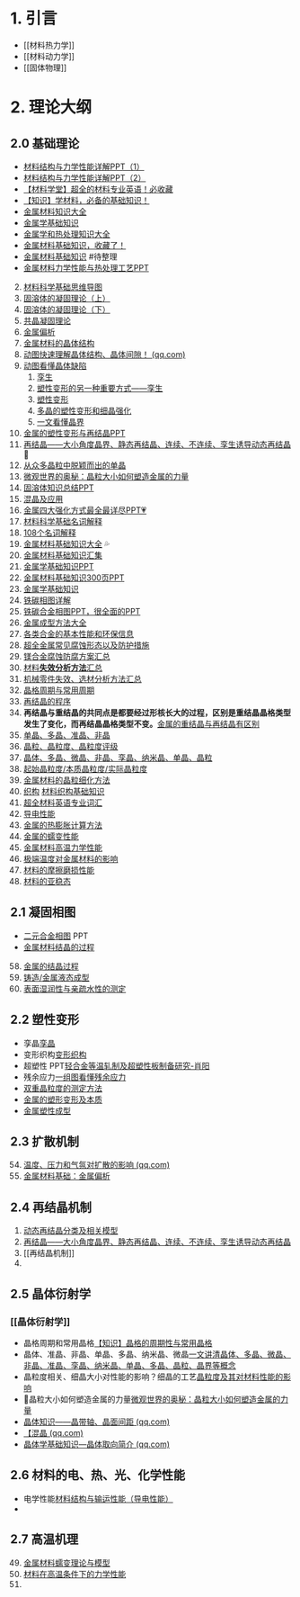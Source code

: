 # 1. 引言 
- [[材料热力学]]
- [[材料动力学]]
- [[固体物理]]

# 2. 理论大纲 
## 2.0 基础理论 
- [材料结构与力学性能详解PPT（1）](https://mp.weixin.qq.com/s/tqOAuePAzVni-XXxYqPpzw)
- [材料结构与力学性能详解PPT（2）](https://mp.weixin.qq.com/s/OX23pfLe-Dw6oUwuxYtwrA)
- [【材料学堂】超全的材料专业英语！必收藏](https://mp.weixin.qq.com/s/RRcl545ETJT8fXUk5a_geQ)
-  [【知识】学材料，必备的基础知识！](https://mp.weixin.qq.com/s/n6CM6pIycrKqXJ59AknnDw)
- [金属材料知识大全](https://mp.weixin.qq.com/s/d-GfjC8zWDMX3xeh26ItYg)
- [金属学基础知识](https://mp.weixin.qq.com/s/fggGxWoBOa9ADhzLq1H9zQ)
- [金属学和热处理知识大全](https://mp.weixin.qq.com/s/OgMDoqT1iW2bpOTsq3ACUg)
- [金属材料基础知识，收藏了！](https://mp.weixin.qq.com/s/KnFdg1P7P9xAUHPkSWZRCA)
- [金属材料基础知识](https://mp.weixin.qq.com/s/znTpZva7BtQl8kv9iA15Uw) #待整理 
- [金属材料力学性能与热处理工艺PPT](https://mp.weixin.qq.com/s/216X2Gtts_0-8Vy269AUHg) 
2.  [材料科学基础思维导图](https://mp.weixin.qq.com/s/FOZ_PbM_TOR7rC64Vee82Q)
3. [固溶体的凝固理论（上）](https://mp.weixin.qq.com/s/x3oxAGgz3WTTlMWXkS5Idg)  
4. [固溶体的凝固理论（下）](https://mp.weixin.qq.com/s?__biz=MzI3NDEzOTU1OQ==&mid=2247483765&idx=1&sn=a4dbefea596b881e7ee62b56e8594f06&chksm=eb19d1bddc6e58ab03dab06352803dcb31b6580562714bd2c6235761e509615ee473f3cf6ac8&cur_album_id=3307875031519330304&scene=189#wechat_redirect)
5. [共晶凝固理论](https://mp.weixin.qq.com/s/tE1wvKjSeeXOH9R_mNmLaA)
6. [金属偏析](https://mp.weixin.qq.com/s/9XI4Sxe1tgL_bnRxZ0NUdg)
7. [金属材料的晶体结构](https://mp.weixin.qq.com/s/_pOS-h8lEcGVNYb7AlVFWw)
8. [动图快速理解晶体结构、晶体间隙！ (qq.com)](https://mp.weixin.qq.com/s/IhccnozLOUfD1ZRNSTlI8A)
9. [动图看懂晶体缺陷](https://mp.weixin.qq.com/s/iyc7E8DTVNfvvAMFylYzEg)
	1. [孪生](https://mp.weixin.qq.com/s/7dF6j2nvpENgUb8BvJed8g)
	2. [塑性变形的另一种重要方式——孪生](https://mp.weixin.qq.com/s/pZncu-uZ7QPVibjjhFhjmg)
	3. [塑性变形](https://mp.weixin.qq.com/s/y8zbQbhjCdF5u0W9xg_Frg)
	4. [多晶的塑性变形和细晶强化](https://mp.weixin.qq.com/s/AuY7qlc2BHOuyfPHqloNGw)
	5. [一文看懂晶界](https://mp.weixin.qq.com/s/HNR1Pg3MLdws0nKE_9_Opw)
10. [金属的塑性变形与再结晶PPT](https://mp.weixin.qq.com/s/yrqigV0-2leqryeRYG3q2w)
11. [再结晶——大小角度晶界、静态再结晶、连续、不连续、孪生诱导动态再结晶 ](https://mp.weixin.qq.com/s/xXtB7IRe4nZTFuQwdLco-w)🧊
12. [从众多晶粒中脱颖而出的单晶](https://mp.weixin.qq.com/s/Oq2YMAbNDakOL7n1xs7iFQ)
13. [微观世界的奥秘：晶粒大小如何塑造金属的力量](https://mp.weixin.qq.com/s/3-HefPffBJ5rcugr8ToFwg)
14. [固溶体知识总结PPT](https://mp.weixin.qq.com/s/Qu54BESa_DSzky3g4CV0rw)
15. [混晶及应用](https://mp.weixin.qq.com/s/6wBw53uBU_VpJZEHPlUfrw) 
16. [金属四大强化方式最全最详尽PPT💗](https://mp.weixin.qq.com/s/IUGoqdamV3HVKUur5aCbCg)
17. [材料科学基础名词解释](https://mp.weixin.qq.com/s/QUR6hZta7I8M_Eap7v04iQ)
18. [108个名词解释](https://mp.weixin.qq.com/s/eWfRrMZiAmO9ePFba98GnQ)
19.  [金属材料基础知识大全](https://mp.weixin.qq.com/s/6Eyjl4c4JxpC7ETup_D5Kw) 💦
20. [金属材料基础知识汇集](https://mp.weixin.qq.com/s/KnFdg1P7P9xAUHPkSWZRCA)
21. [金属学基础知识PPT](https://mp.weixin.qq.com/s/K80vRO0AlKPLt_uIoQHQDw)
22. [金属材料基础知识300页PPT](https://mp.weixin.qq.com/s/RaKO-aq4eKyo70iRZ9EjXQ)
23. [金属学基础知识]( https://mp.weixin.qq.com/s/fggGxWoBOa9ADhzLq1H9zQ )
24.  [铁碳相图详解](https://mp.weixin.qq.com/s/P9nn7PiGruSG99WwylDkRg)
25. [铁碳合金相图PPT，很全面的PPT](https://mp.weixin.qq.com/s/lyuPe84bSDjcblaz6VIU6Q)
26. [金属成型方法大全](https://mp.weixin.qq.com/s/_24mLbEPz_ZStPbhzrhUPA)
27. [各类合金的基本性能和环保信息](https://mp.weixin.qq.com/s/gcVRSIPVYJe1v_PxIzdAMA)
28.  [超全金属常见腐蚀形态以及防护措施](https://mp.weixin.qq.com/s/0IZiyhl6ZyKAZIulLqnwgw)
29.  [镁合金腐蚀防腐方案汇总](https://mp.weixin.qq.com/s/r1eJBTcrytZDSSiwLeKeeQ)
30. [材料**失效分析方法**汇总](https://mp.weixin.qq.com/s/ylp11_81iF5jWCQvNnldqw)
31.  [机械零件失效、选材分析方法汇总](https://mp.weixin.qq.com/s/ErqGpSrFcIu9_DO34iXfBg)
32. [晶格周期与常用周期](https://mp.weixin.qq.com/s/RzoBJZWH4OLCQv9hJd0Htg)
33. [再结晶的程序](https://mp.weixin.qq.com/s/M3IybSiqOrMYSPqxcRcG8g)
34. **再结晶与重结晶的共同点是都要经过形核长大的过程，区别是重结晶晶格类型发生了变化，而再结晶晶格类型不变。**[金属的重结晶与再结晶有区别](https://mp.weixin.qq.com/s/18zUAMXO5b6zqtF6Oe0SfQ)
35. [单晶、多晶、准晶、非晶](https://mp.weixin.qq.com/s/2hpMZcCxQArEZ8MsAw8-vQ)
36. [晶粒、晶粒度、晶粒度评级](https://mp.weixin.qq.com/s/3t2RJY7pHDpZA08jpVRZ4w)
37. [晶体、多晶、微晶、非晶、孪晶、纳米晶、单晶、晶粒](https://mp.weixin.qq.com/s/yIjNwybWK5N-W4XtQf0Hww)
38. [起始晶粒度/本质晶粒度/实际晶粒度](https://mp.weixin.qq.com/s/CMAt6-fHccontpX4IZL_2g)
39. [金属材料的晶粒细化方法](https://mp.weixin.qq.com/s/dXsSI00-fFwB0V5eahdB8g)
40. [织构](https://mp.weixin.qq.com/s/EkLLWqzBRoYOa6p82v9RkQ?poc_token=HNvybmWjEYT2zUqOcf8GH2AgLjrLraORDhrjilAK) [材料织构基础知识](https://mp.weixin.qq.com/s/_AbqRN8y8vQVZ6jFUGutvg) 
41. [超全材料英语专业词汇](https://mp.weixin.qq.com/s/RRcl545ETJT8fXUk5a_geQ)
42. [导电性能](https://mp.weixin.qq.com/s/hIbGfztp-JDnJTFRPNxohQ)
43. [金属的热膨胀计算方法](https://mp.weixin.qq.com/s/LdDJaAoMIS_cOsxv1y5IAw)
44. [金属的蠕变性能]( https://mp.weixin.qq.com/s/LSNgcTdgZsR_yUq9u6ksZQ )
45. [金属材料高温力学性能](https://mp.weixin.qq.com/s/ncBml74f1y9unEawJUxE_w)
46. [极端温度对金属材料的影响](https://mp.weixin.qq.com/s/AT9wCAN3IW4f3O8Ji0XjUg)
47. [材料的摩擦磨损性能](https://mp.weixin.qq.com/s/utBbfhsnovH86DCFmOxb0A)
48. [材料的亚稳态](https://mp.weixin.qq.com/s/uZU8-BfooxnoOdRRhDn_MA)

## 2.1 凝固相图
- [二元合金相图](https://mp.weixin.qq.com/s/L-kPd-UfKAwIiGuEwcGIqw) PPT 
- [金属材料结晶的过程](https://mp.weixin.qq.com/s/2M5XHTorkgAnb4Czu2iFQQ)
58. [金属的结晶过程](https://mp.weixin.qq.com/s/yjF_F1sQTiEmE_H26CzzeA)
59. [铸造/金属液态成型](https://mp.weixin.qq.com/s/QXS4IBNjtFUvRivII00vqQ)
60. [表面湿润性与亲疏水性的测定](https://mp.weixin.qq.com/s/Z-DrBS8lMf_pVAkYoNwWGQ)

## 2.2 塑性变形 
- 孪晶[孪晶](https://mp.weixin.qq.com/s/7dF6j2nvpENgUb8BvJed8g)
- 变形织构[变形织构](https://mp.weixin.qq.com/s/EkLLWqzBRoYOa6p82v9RkQ)
- 超塑性 PPT[轻合金等温轧制及超塑性板制备研究-肖阳](https://mp.weixin.qq.com/s/eMwqqP2pYMga3feBf9lxUA)
- 残余应力[一组图看懂残余应力](https://mp.weixin.qq.com/s/hkEtSR2pitkSUcxVq4PEGw)
- [双重晶粒度的测定方法](https://mp.weixin.qq.com/s/hwU1sbOLNZCkmHFzNhicIw)
- [金属的塑形变形及本质](https://mp.weixin.qq.com/s/xFGJRFO5cUG07cjLE2dJeg)
-  [金属塑性成型](https://mp.weixin.qq.com/s/fNzZNx0lceo_vk6Kd-RqhA)


## 2.3 扩散机制 
54. [温度、压力和气氛对扩散的影响 (qq.com)](https://mp.weixin.qq.com/s/GFqEnd-HTOXfFx9c7tRvDg)
55. [金属材料基础：金属偏析](https://mp.weixin.qq.com/s/GbJm6j0-Sfsm-TE0nTymuQ)


## 2.4 再结晶机制 
1. [动态再结晶分类及相关模型](https://mp.weixin.qq.com/s/50LGNP2RSn2ve3ClN3rufQ)
 2. [再结晶——大小角度晶界、静态再结晶、连续、不连续、孪生诱导动态再结晶](https://mp.weixin.qq.com/s/qhdL3FmaqwRGwJL7QZ-WBw)
 3. [[再结晶机制]]
 4. 


## 2.5 晶体衍射学 
### [[晶体衍射学]]
- 晶格周期和常用晶格[【知识】晶格的周期性与常用晶格](https://mp.weixin.qq.com/s/RzoBJZWH4OLCQv9hJd0Htg)
- 晶体、准晶、非晶、单晶、多晶、纳米晶、微晶[一文讲清晶体、多晶、微晶、非晶、准晶、孪晶、纳米晶、单晶、多晶、晶粒、晶界等概念](https://mp.weixin.qq.com/s/yIjNwybWK5N-W4XtQf0Hww)
- 晶粒度相关、细晶大小对性能的影响？细晶的工艺[晶粒度及其对材料性能的影响](https://mp.weixin.qq.com/s/T37DEF0fyN4EnYUfrVdyWA)
- 🫧晶粒大小如何塑造金属的力量[微观世界的奥秘：晶粒大小如何塑造金属的力量](https://mp.weixin.qq.com/s/naI1UjZD6pMdxPWaUBaqRg)
- [晶体知识——晶带轴、晶面间距 (qq.com)](https://mp.weixin.qq.com/s/wjfGFGavuKt-EdJSFEKWBA)
-  [【混晶 (qq.com)](https://mp.weixin.qq.com/s/z7y2rrj66bhQYUAVU_CJHQ)
-  [晶体学基础知识—晶体取向简介 (qq.com)](https://mp.weixin.qq.com/s/YeuCWOCJjjiWWJOlq_9tPQ)


## 2.6 材料的电、热、光、化学性能
- 电学性能[材料结构与输运性能（导电性能）](https://mp.weixin.qq.com/s/hIbGfztp-JDnJTFRPNxohQ)
- 

## 2.7 高温机理 
49. [金属材料蠕变理论与模型](https://mp.weixin.qq.com/s/x8WCjlMt-pXuEoR0XwmXOg)
50. [材料在高温条件下的力学性能](https://mp.weixin.qq.com/s/wYG4pCWo_YFUVi_31lV5rg)
51. 
